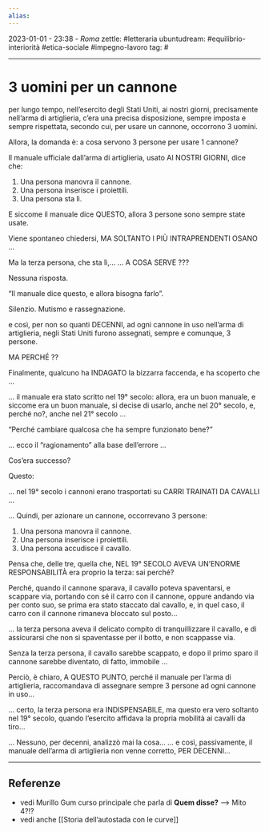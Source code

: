 ```yaml
---
alias: 
---
```

2023-01-01 - 23:38 - *Roma*
zettle: #letteraria
ubuntudream: #equilibrio-interiorità #etica-sociale #impegno-lavoro
tag: #

---
# 3 uomini per un cannone

per lungo tempo, nell’esercito degli Stati Uniti, ai nostri giorni, precisamente nell’arma di artiglieria, c’era una precisa disposizione, sempre imposta e sempre rispettata, secondo cui, per usare un cannone, occorrono 3 uomini. 

Allora, la domanda è: a cosa servono 3 persone per usare 1 cannone?

Il manuale ufficiale dall’arma di artiglieria, usato AI NOSTRI GIORNI, dice che:

1. Una persona manovra il cannone.
2. Una persona inserisce i proiettili.
3. Una persona sta lì.

E siccome il manuale dice QUESTO, allora 3 persone sono sempre state usate.

Viene spontaneo chiedersi, MA SOLTANTO I PIÙ INTRAPRENDENTI OSANO …

Ma la terza persona, che sta lì,… … A COSA SERVE ???

Nessuna risposta.

“Il manuale dice questo, e allora bisogna farlo”.

Silenzio. Mutismo e rassegnazione.

e così, per non so quanti DECENNI, ad ogni cannone in uso nell’arma di artiglieria, negli Stati Uniti furono assegnati, sempre e comunque, 3 persone.

MA PERCHÉ ??

Finalmente, qualcuno ha INDAGATO la bizzarra faccenda, e ha scoperto che …

… il manuale era stato scritto nel 19° secolo: allora, era un buon manuale, e siccome era un buon manuale, si decise di usarlo, anche nel 20° secolo, e, perché no?, anche nel 21° secolo …

“Perché cambiare qualcosa che ha sempre funzionato bene?”

… ecco il “ragionamento” alla base dell’errore …

Cos’era successo?

Questo:

… nel 19° secolo i cannoni erano trasportati su CARRI TRAINATI DA CAVALLI …

… Quindi, per azionare un cannone, occorrevano 3 persone:

1. Una persona manovra il cannone.
2. Una persona inserisce i proiettili.
3. Una persona accudisce il cavallo.

Pensa che, delle tre, quella che, NEL 19° SECOLO AVEVA UN’ENORME RESPONSABILITÀ era proprio la terza: sai perché?

Perché, quando il cannone sparava, il cavallo poteva spaventarsi, e scappare via, portando con sé il carro con il cannone, oppure andando via per conto suo, se prima era stato staccato dal cavallo, e, in quel caso, il carro con il cannone rimaneva bloccato sul posto…

… la terza persona aveva il delicato compito di tranquillizzare il cavallo, e di assicurarsi che non si spaventasse per il botto, e non scappasse via.

Senza la terza persona, il cavallo sarebbe scappato, e dopo il primo sparo il cannone sarebbe diventato, di fatto, immobile …

Perciò, è chiaro, A QUESTO PUNTO, perché il manuale per l’arma di artiglieria, raccomandava di assegnare sempre 3 persone ad ogni cannone in uso…

… certo, la terza persona era INDISPENSABILE, ma questo era vero soltanto nel 19° secolo, quando l’esercito affidava la propria mobilità ai cavalli da tiro…

… Nessuno, per decenni, analizzò mai la cosa… … e così, passivamente, il manuale dell’arma di artiglieria non venne corretto, PER DECENNI…

---
## Referenze

- vedi Murillo Gum curso principale che parla di **Quem disse?** --> Mito 4?!?
- vedi anche [[Storia dell’autostada con le curve]]
